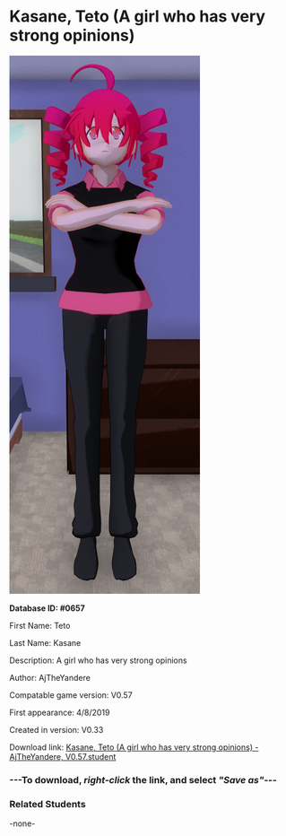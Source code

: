 # Kasane, Teto (A girl who has very strong opinions)

<img src="../../Files/Images/Kasane, Teto (A girl who has very strong opinions).png" title="Kasane, Teto (A girl who has very strong opinions) - AjTheYandere, V0.57">

**Database ID: #0657**

First Name: Teto

Last Name: Kasane

Description: A girl who has very strong opinions

Author: AjTheYandere

Compatable game version: V0.57

First appearance: 4/8/2019

Created in version: V0.33

Download link: <a href="https://raw.githubusercontent.com/Arbiter1223/Daigaku-Gurashi-Custom-Students/master/Files/Student%20Files/Kasane%2C%20Teto%20(A%20girl%20who%20has%20very%20strong%20opinions)%20-%20AjTheYandere%2C%20V0.57.student">Kasane, Teto (A girl who has very strong opinions) - AjTheYandere, V0.57.student</a>

### ---**To download, _right-click_ the link, and select _"Save as"_**---

### Related Students

-none-
